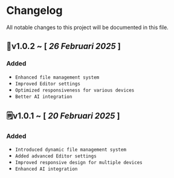 # Changelog
All notable changes to this project will be documented in this file.

## 🔹v1.0.2 ~ [ *26 Februari 2025* ]
### Added
- `Enhanced file management system`
- `Improved Editor settings`
- `Optimized responsiveness for various devices`
- `Better AI integration`

## 🗒️v1.0.1 ~ [ *20 Februari 2025* ]
### Added
- `Introduced dynamic file management system` 
- `Added advanced Editor settings`
- `Improved responsive design for multiple devices`
- `Enhanced AI integration`

